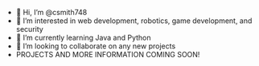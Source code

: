 - 👋 Hi, I’m @csmith748
- 👀 I’m interested in web development, robotics, game development, and security
- 🌱 I’m currently learning Java and Python
- 💞️ I’m looking to collaborate on any new projects
- PROJECTS AND MORE INFORMATION COMING SOON!

<!---
csmith748/csmith748 is a ✨ special ✨ repository because its `README.md` (this file) appears on your GitHub profile.
You can click the Preview link to take a look at your changes.
--->
